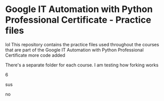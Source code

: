 # Google IT Automation with Python Professional Certificate - Practice files
lol
This repository contains the practice files used throughout the courses that are
part of the Google IT Automation with Python Professional Certificate
more code added

There's a separate folder for each course.
I am testing how forking works

6

sus

no